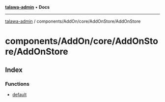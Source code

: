 [**talawa-admin**](../../../../../README.md) • **Docs**

***

[talawa-admin](../../../../../modules.md) / components/AddOn/core/AddOnStore/AddOnStore

# components/AddOn/core/AddOnStore/AddOnStore

## Index

### Functions

- [default](functions/default.md)
